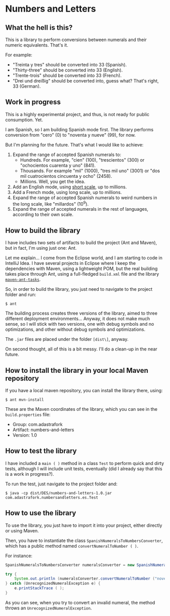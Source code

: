 # Numbers and Letters

## What the hell is this?

This is a library to perform conversions between numerals and their numeric equivalents. That's it.

For example:

* "Treinta y tres" should be converted into 33 (Spanish).
* "Thirty-three" should be converted into 33 (English).
* "Trente-trois" should be converted into 33 (French).
* "Drei und dreißig" should be converted into, guess what? That's right, 33 (German).

## Work in progress

This is a highly experimental project, and thus, is not ready for public consumption. Yet.

I am Spanish, so I am building Spanish mode first. The library performs conversion from "cero" (0) to "noventa y nueve" (99), for now.

But I'm planning for the future. That's what I would like to achieve:

1. Expand the range of accepted Spanish numerals to:
	- Hundreds. For example, "cien" (100), "trescientos" (300) or "ochocientos cuarenta y uno" (841).
	- Thousands. For example "mil" (1000), "tres mil uno" (3001) or "dos mil cuatrocientos cincuenta y ocho" (2458).
	- Millions. Well, you get the idea.
2. Add an English mode, using [short scale](https://en.wikipedia.org/wiki/Long_and_short_scales), up to millions.
3. Add a French mode, using long scale, up to millions.
4. Expand the range of accepted Spanish numerals to weird numbers in the long scale, like "millardos" (10<sup>9</sup>).
5. Expand the range of accepted numerals in the rest of languages, according to their own scale.

## How to build the library

I have includes two sets of artifacts to build the project (Ant and Maven), but in fact, I'm using just one: Ant.

Let me explain... I come from the Eclipse world, and I am starting to code in IntelliJ Idea. I have several projects in Eclipse where I keep the dependencies with Maven, using a lightweight POM, but the real building takes place through Ant, using a full-fledged `build.xml` file and the library [`maven-ant-tasks`](https://maven.apache.org/ant-tasks/index.html).

So, in order to build the library, you just need to navigate to the project folder and run:

```
$ ant
```

The building process creates three versions of the library, aimed to three different deployment environments... Anyway, it does not make much sense, so I will stick with two versions, one with debug symbols and no optimizations, and other without debug symbols and optimizations.

The `.jar` files are placed under the folder `[dist\]`, anyway.

On second thought, all of this is a bit messy. I'll do a clean-up in the near future.

## How to install the library in your local Maven repository

If you have a local maven repository, you can install the library there, using:

```
$ ant mvn-install
```

These are the Maven coordinates of the library, which you can see in the `build.properties` file:

* Group: com.adastrafork
* Artifact: numbers-and-letters
* Version: 1.0

## How to test the library

I have included a `main ( )` method in a class `Test` to perform quick and dirty tests, although I will include unit tests, eventually (did I already say that this is a work in progress?).

To run the test, just navigate to the project folder and:

```
$ java -cp dist/DES/numbers-and-letters-1.0.jar com.adastrafork.numbersandletters.es.Test
```

## How to use the library

To use the library, you just have to import it into your project, either directly or using Maven.

Then, you have to instantiate the class `SpanishNumeralsToNumbersConverter`, which has a public method named `convertNumeralToNumber ( )`.

For instance:

```Java
SpanishNumeralsToNumbersConverter numeralsConverter = new SpanishNumeralsToNumbersConverter ( );

try {
    System.out.println (numeralsConverter.convertNumeralToNumber ("noventa y nueve"));
} catch (UnrecognizedNumeralException e) {
    e.printStackTrace ( );
}
```

As you can see, when you try to convert an invalid numeral, the method throws an `UnrecognizedNumeralException`.